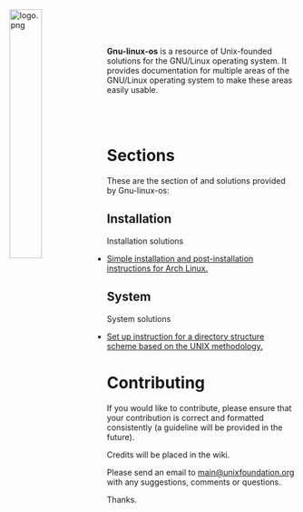 
<img src='https://raw.githubusercontent.com/unixfoundation/gnu-linux-os/images/logo.png' width='33.5%' align='left' alt='logo.png'>
<br><br><br>

**Gnu-linux-os** is a resource of Unix-founded solutions for the GNU/Linux operating system. It provides documentation for multiple areas of the GNU/Linux operating system to make these areas easily usable.
<br><br><br><br>

# Sections

These are the section of and solutions provided by Gnu-linux-os:

## Installation

Installation solutions

* [Simple installation and post-installation instructions for Arch Linux.](installation/arch-linux-install-instructions.txt)

## System

System solutions

* [Set up instruction for a directory structure scheme based on the UNIX methodology.](system/directory-structure-scheme.txt)

# Contributing

If you would like to contribute, please ensure that your contribution is correct and formatted consistently (a guideline will be provided in the future).

Credits will be placed in the wiki.

Please send an email to main@unixfoundation.org with any suggestions, comments or questions.

Thanks.
